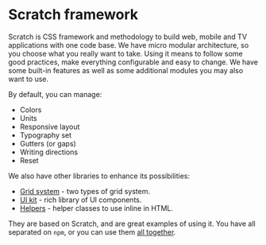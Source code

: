 # Scratch framework
 Scratch is CSS framework and methodology to build web, mobile and TV applications with one code base. We have micro modular architecture, so you choose what you really want to take. Using it means to follow some good practices, make everything configurable and easy to change. We have some built-in features as well as some additional modules you may also want to use.

By default, you can manage: 
 * Colors
 * Units
 * Responsive layout
 * Typography set
 * Gutters (or gaps)
 * Writing directions
 * Reset

We also have other libraries to enhance its possibilities:
 * [Grid system](https://github.com/scratch-css/grid) - two types of grid system.
 * [UI kit](https://github.com/scratch-css/ui) - rich library of UI components.
 * [Helpers](https://github.com/scratch-css/helpers) - helper classes to use inline in HTML.

They are based on Scratch, and are great examples of using it. You have all separated on `npm`, or you can use them [all together](https://github.com/scratch-css/all).